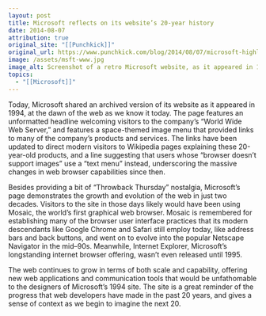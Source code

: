 ```yaml
---
layout: post
title: Microsoft reflects on its website’s 20-year history
date: 2014-08-07
attribution: true
original_site: "[[Punchkick]]"
original_url: https://www.punchkick.com/blog/2014/08/07/microsoft-highlights-their-websites-20-year-history
image: /assets/msft-www.jpg
image_alt: Screenshot of a retro Microsoft website, as it appeared in 1994.
topics:
  - "[[Microsoft]]"
---
```

Today, Microsoft shared an archived version of its website as it appeared in 1994, at the dawn of the web as we know it today. The page features an unformatted headline welcoming visitors to the company’s “World Wide Web Server,” and features a space-themed image menu that provided links to many of the company’s products and services. The links have been updated to direct modern visitors to Wikipedia pages explaining these 20-year-old products, and a line suggesting that users whose “browser doesn’t support images” use a “text menu” instead, underscoring the massive changes in web browser capabilities since then.

Besides providing a bit of “Throwback Thursday” nostalgia, Microsoft’s page demonstrates the growth and evolution of the web in just two decades. Visitors to the site in those days likely would have been using Mosaic, the world’s first graphical web browser. Mosaic is remembered for establishing many of the browser user interface practices that its modern descendants like Google Chrome and Safari still employ today, like address bars and back buttons, and went on to evolve into the popular Netscape Navigator in the mid–90s. Meanwhile, Internet Explorer, Microsoft’s longstanding internet browser offering, wasn’t even released until 1995.

The web continues to grow in terms of both scale and capability, offering new web applications and communication tools that would be unfathomable to the designers of Microsoft’s 1994 site. The site is a great reminder of the progress that web developers have made in the past 20 years, and gives a sense of context as we begin to imagine the next 20.